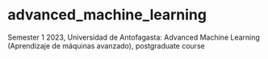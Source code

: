 # advanced_machine_learning
Semester 1 2023, Universidad de Antofagasta:  Advanced Machine Learning (Aprendizaje de máquinas avanzado), postgraduate course
